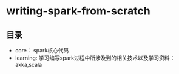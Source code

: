# writing-spark-from-scratch

## 目录

* core：     spark核心代码
* learning:  学习编写spark过程中所涉及到的相关技术以及学习资料：akka,scala